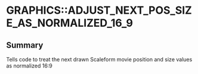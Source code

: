 # GRAPHICS::ADJUST_NEXT_POS_SIZE_AS_NORMALIZED_16_9

## Summary
Tells code to treat the next drawn Scaleform movie position and size values as normalized 16:9